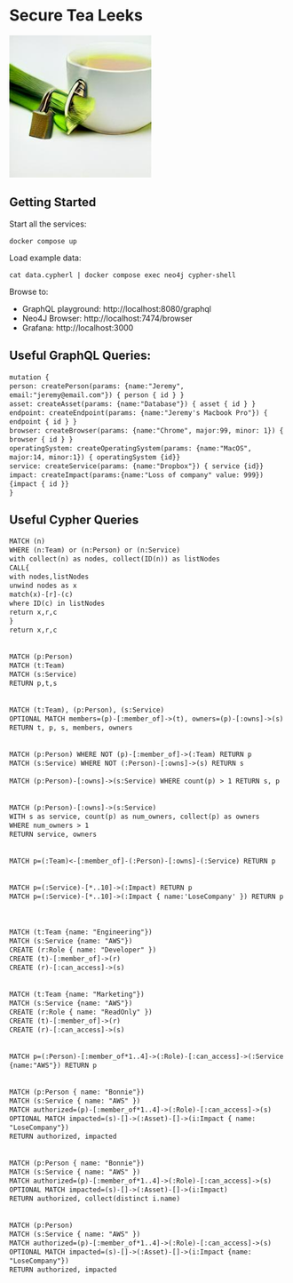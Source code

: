 # Secure Tea Leeks

![secure-tea-leeks](./public/secure-tea-leeks.jpg "secure-tea-leeks")


## Getting Started

Start all the services:

    docker compose up

Load example data:

    cat data.cypherl | docker compose exec neo4j cypher-shell

Browse to:

 * GraphQL playground: http://localhost:8080/graphql
 * Neo4J Browser: http://localhost:7474/browser
 * Grafana: http://localhost:3000


## Useful GraphQL Queries:

    mutation {
    person: createPerson(params: {name:"Jeremy", email:"jeremy@email.com"}) { person { id } }
    asset: createAsset(params: {name:"Database"}) { asset { id } }
    endpoint: createEndpoint(params: {name:"Jeremy's Macbook Pro"}) { endpoint { id } }
    browser: createBrowser(params: {name:"Chrome", major:99, minor: 1}) { browser { id } }
    operatingSystem: createOperatingSystem(params: {name:"MacOS", major:14, minor:1}) { operatingSystem {id}}
    service: createService(params: {name:"Dropbox"}) { service {id}}
    impact: createImpact(params:{name:"Loss of company" value: 999}) {impact { id }}
    }

## Useful Cypher Queries

    MATCH (n)
    WHERE (n:Team) or (n:Person) or (n:Service)
    with collect(n) as nodes, collect(ID(n)) as listNodes
    CALL{
    with nodes,listNodes
    unwind nodes as x
    match(x)-[r]-(c)
    where ID(c) in listNodes
    return x,r,c
    }
    return x,r,c


    MATCH (p:Person)
    MATCH (t:Team)
    MATCH (s:Service)
    RETURN p,t,s


    MATCH (t:Team), (p:Person), (s:Service)
    OPTIONAL MATCH members=(p)-[:member_of]->(t), owners=(p)-[:owns]->(s)
    RETURN t, p, s, members, owners


    MATCH (p:Person) WHERE NOT (p)-[:member_of]->(:Team) RETURN p
    MATCH (s:Service) WHERE NOT (:Person)-[:owns]->(s) RETURN s

    MATCH (p:Person)-[:owns]->(s:Service) WHERE count(p) > 1 RETURN s, p


    MATCH (p:Person)-[:owns]->(s:Service)
    WITH s as service, count(p) as num_owners, collect(p) as owners
    WHERE num_owners > 1
    RETURN service, owners


    MATCH p=(:Team)<-[:member_of]-(:Person)-[:owns]-(:Service) RETURN p


    MATCH p=(:Service)-[*..10]->(:Impact) RETURN p
    MATCH p=(:Service)-[*..10]->(:Impact { name:'LoseCompany' }) RETURN p



    MATCH (t:Team {name: "Engineering"})
    MATCH (s:Service {name: "AWS"})
    CREATE (r:Role { name: "Developer" })
    CREATE (t)-[:member_of]->(r)
    CREATE (r)-[:can_access]->(s)


    MATCH (t:Team {name: "Marketing"})
    MATCH (s:Service {name: "AWS"})
    CREATE (r:Role { name: "ReadOnly" })
    CREATE (t)-[:member_of]->(r)
    CREATE (r)-[:can_access]->(s)


    MATCH p=(:Person)-[:member_of*1..4]->(:Role)-[:can_access]->(:Service {name:"AWS"}) RETURN p


    MATCH (p:Person { name: "Bonnie"})
    MATCH (s:Service { name: "AWS" })
    MATCH authorized=(p)-[:member_of*1..4]->(:Role)-[:can_access]->(s)
    OPTIONAL MATCH impacted=(s)-[]->(:Asset)-[]->(i:Impact { name: "LoseCompany"})
    RETURN authorized, impacted


    MATCH (p:Person { name: "Bonnie"})
    MATCH (s:Service { name: "AWS" })
    MATCH authorized=(p)-[:member_of*1..4]->(:Role)-[:can_access]->(s)
    OPTIONAL MATCH impacted=(s)-[]->(:Asset)-[]->(i:Impact)
    RETURN authorized, collect(distinct i.name)


    MATCH (p:Person)
    MATCH (s:Service { name: "AWS" })
    MATCH authorized=(p)-[:member_of*1..4]->(:Role)-[:can_access]->(s)
    OPTIONAL MATCH impacted=(s)-[]->(:Asset)-[]->(i:Impact {name: "LoseCompany"})
    RETURN authorized, impacted